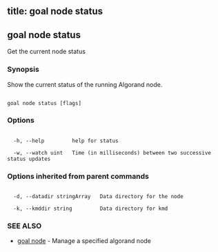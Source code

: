 title: goal node status
---
## goal node status



Get the current node status



### Synopsis



Show the current status of the running Algorand node.



```

goal node status [flags]

```



### Options



```

  -h, --help         help for status

  -w, --watch uint   Time (in milliseconds) between two successive status updates

```



### Options inherited from parent commands



```

  -d, --datadir stringArray   Data directory for the node

  -k, --kmddir string         Data directory for kmd

```



### SEE ALSO



* [goal node](../../node/node/)	 - Manage a specified algorand node



